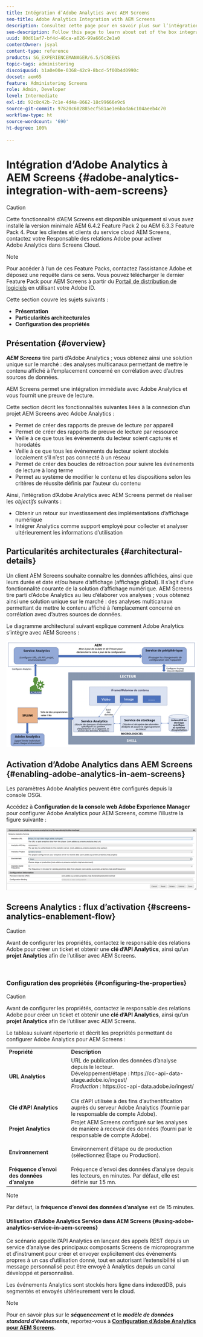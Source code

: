 ```yaml
---
title: Intégration d’Adobe Analytics avec AEM Screens
seo-title: Adobe Analytics Integration with AEM Screens
description: Consultez cette page pour en savoir plus sur l’intégration immédiate d’AEM Screens avec Adobe Analytics. AEM Screens vous fournit également une preuve de lecture.
seo-description: Follow this page to learn about out of the box integration of AEM Screens with Adobe Analytics and provides you with a proof of play.
uuid: 80d61af7-bf4d-46ca-a026-99a666c2e1a0
contentOwner: jsyal
content-type: reference
products: SG_EXPERIENCEMANAGER/6.5/SCREENS
topic-tags: administering
discoiquuid: b1a0e00e-0368-42c9-8bcd-5f00b4d0990c
docset: aem65
feature: Administering Screens
role: Admin, Developer
level: Intermediate
exl-id: 92c8c42b-7c1e-4d4a-8662-18c99666e9c6
source-git-commit: 97820c602885ecf581ae1e6bada6c104aeeb4c70
workflow-type: ht
source-wordcount: '690'
ht-degree: 100%

---
```


# Intégration d’Adobe Analytics à AEM Screens {#adobe-analytics-integration-with-aem-screens}

>[!CAUTION]
>
>Cette fonctionnalité d’AEM Screens est disponible uniquement si vous avez installé la version minimale AEM 6.4.2 Feature Pack 2 ou AEM 6.3.3 Feature Pack 4. Pour les clientes et clients du service cloud AEM Screens, contactez votre Responsable des relations Adobe pour activer Adobe Analytics dans Screens Cloud.

>[!NOTE]
>
>Pour accéder à l’un de ces Feature Packs, contactez l’assistance Adobe et déposez une requête dans ce sens. Vous pouvez télécharger le dernier Feature Pack pour AEM Screens à partir du [Portail de distribution de logiciels](https://experience.adobe.com/#/downloads/content/software-distribution/en/aem.html) en utilisant votre Adobe ID.

Cette section couvre les sujets suivants :

* **Présentation**
* **Particularités architecturales**
* **Configuration des propriétés**

## Présentation {#overview}

***AEM Screens*** tire parti d’Adobe Analytics ; vous obtenez ainsi une solution unique sur le marché : des analyses multicanaux permettant de mettre le contenu affiché à l’emplacement concerné en corrélation avec d’autres sources de données.

AEM Screens permet une intégration immédiate avec Adobe Analytics et vous fournit une preuve de lecture.

Cette section décrit les fonctionnalités suivantes liées à la connexion d’un projet AEM Screens avec Adobe Analytics :

* Permet de créer des rapports de preuve de lecture par appareil
* Permet de créer des rapports de preuve de lecture par ressource
* Veille à ce que tous les événements du lecteur soient capturés et horodatés
* Veille à ce que tous les événements du lecteur soient stockés localement s’il n’est pas connecté à un réseau
* Permet de créer des boucles de rétroaction pour suivre les événements de lecture à long terme
* Permet au système de modifier le contenu et les dispositions selon les critères de réussite définis par l’auteur du contenu

Ainsi, l’intégration d’Adobe Analytics avec AEM Screens permet de réaliser les *objectifs* suivants :

* Obtenir un retour sur investissement des implémentations d’affichage numérique
* Intégrer Analytics comme support employé pour collecter et analyser ultérieurement les informations d’utilisation

## Particularités architecturales {#architectural-details}

Un client AEM Screens souhaite connaître les données affichées, ainsi que leurs durée et date et/ou heure d’affichage (affichage global). Il s’agit d’une fonctionnalité courante de la solution d’affichage numérique. AEM Screens tire parti d’Adobe Analytics au lieu d’élaborer vos analyses ; vous obtenez ainsi une solution unique sur le marché : des analyses multicanaux permettant de mettre le contenu affiché à l’emplacement concerné en corrélation avec d’autres sources de données.

Le diagramme architectural suivant explique comment Adobe Analytics s’intègre avec AEM Screens :

![screen_shot_2018-09-12at85611am](assets/screen_shot_2018-09-12at85611am.png)

## Activation d’Adobe Analytics dans AEM Screens {#enabling-adobe-analytics-in-aem-screens}

Les paramètres Adobe Analytics peuvent être configurés depuis la console OSGi.

Accédez à **Configuration de la console web Adobe Experience Manager** pour configurer Adobe Analytics pour AEM Screens, comme l’illustre la figure suivante :

![screen_shot_2018-09-04at25550pm](assets/screen_shot_2018-09-04at25550pm.png)

## Screens Analytics : flux d’activation {#screens-analytics-enablement-flow}

>[!CAUTION]
>
>Avant de configurer les propriétés, contactez le responsable des relations Adobe pour créer un ticket et obtenir une **clé d’API Analytics**, ainsi qu’un **projet Analytics** afin de l’utiliser avec AEM Screens.

![]()

### Configuration des propriétés {#configuring-the-properties}

>[!CAUTION]
>
>Avant de configurer les propriétés, contactez le responsable des relations Adobe pour créer un ticket et obtenir une **clé d’API Analytics**, ainsi qu’un **projet Analytics** afin de l’utiliser avec AEM Screens.

Le tableau suivant répertorie et décrit les propriétés permettant de configurer Adobe Analytics pour AEM Screens :

<table>
 <tbody>
  <tr>
   <td><strong>Propriété</strong></td>
   <td><strong>Description</strong></td>
  </tr>
  <tr>
   <td><strong>URL Analytics</strong></td>
   <td>URL de publication des données d’analyse depuis le lecteur. <br>
   Développement/étape</em> : https://cc-api-data-stage.adobe.io/ingest/<br /> <em>Production</em> : https://cc-api-data.adobe.io/ingest/<br /> <br /></td>
  </tr>
  <tr>
   <td><strong>Clé d’API Analytics</strong></td>
   <td>Clé d’API utilisée à des fins d’authentification auprès du serveur Adobe Analytics (fournie par le responsable de compte Adobe).</td>
  </tr>
  <tr>
   <td><strong>Projet Analytics</strong></td>
   <td>Projet AEM Screens configuré sur les analyses de manière à recevoir des données (fourni par le responsable de compte Adobe).</td>
  </tr>
  <tr>
   <td><strong>Environnement</strong></td>
   <td><p>Environnement d’étape ou de production (sélectionnez Étape ou Production).</p></td>
  </tr>
  <tr>
   <td><strong>Fréquence d’envoi des données d’analyse</strong></td>
   <td>Fréquence d’envoi des données d’analyse depuis les lecteurs, en minutes. Par défaut, elle est définie sur 15 mn.</td>
  </tr>
 </tbody>
</table>

>[!NOTE]
>
>Par défaut, la **fréquence d’envoi des données d’analyse** est de 15 minutes.

#### Utilisation d’Adobe Analytics Service dans AEM Screens {#using-adobe-analytics-service-in-aem-screens}

Ce scénario appelle l’API Analytics en lançant des appels REST depuis un service d’analyse des principaux composants Screens de microprogramme et d’instrument pour créer et envoyer explicitement des événements propres à un cas d’utilisation donné, tout en autorisant l’extensibilité si un message personnalisé peut être envoyé à Analytics depuis un canal développé et personnalisé.

Les événements Analytics sont stockés hors ligne dans indexedDB, puis segmentés et envoyés ultérieurement vers le cloud.

>[!NOTE]
>
>Pour en savoir plus sur le ***séquencement*** et le ***modèle de données standard d’événements***, reportez-vous à **[Configuration d’Adobe Analytics pour AEM Screens](configuring-adobe-analytics-aem-screens.md)**.
